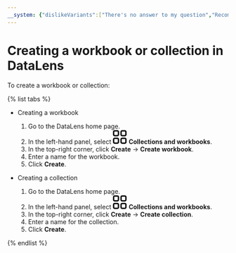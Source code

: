 ```yaml
---
__system: {"dislikeVariants":["There's no answer to my question","Recommendations aren't helpful","Content does not match the title","Other"]}
---
```

# Creating a workbook or collection in DataLens

To create a workbook or collection:

{% list tabs %}

- Creating a workbook

   1. Go to the DataLens home page.
   1. In the left-hand panel, select ![collections](../../_assets/datalens/collections.svg) **Collections and workbooks**.
   1. In the top-right corner, click **Create** → **Create workbook**.
   1. Enter a name for the workbook.
   1. Click **Create**.

- Creating a collection

   1. Go to the DataLens home page.
   1. In the left-hand panel, select ![collections](../../_assets/datalens/collections.svg) **Collections and workbooks**.
   1. In the top-right corner, click **Create** → **Create collection**.
   1. Enter a name for the collection.
   1. Click **Create**.

{% endlist %}
